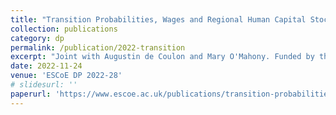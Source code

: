 ```yaml
---
title: "Transition Probabilities, Wages and Regional Human Capital Stocks"
collection: publications
category: dp
permalink: /publication/2022-transition
excerpt: "Joint with Augustin de Coulon and Mary O'Mahony. Funded by the ONS via ESCoE."
date: 2022-11-24
venue: 'ESCoE DP 2022-28'
# slidesurl: ''
paperurl: 'https://www.escoe.ac.uk/publications/transition-probabilities-wages-and-regional-human-capital-stocks/'
---
```

